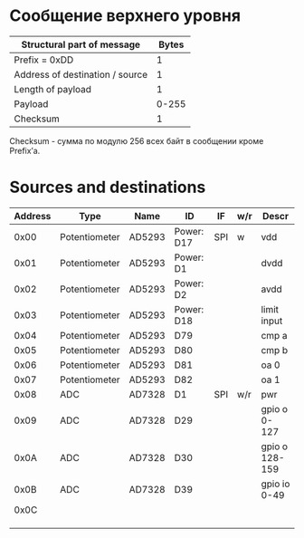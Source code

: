 # Сообщение верхнего уровня

  | Structural part of message       | Bytes |
  |----------------------------------|-------|
  | Prefix = 0xDD                    | 1     |
  | Address of destination / source  | 1     |
  | Length of payload                | 1     |
  | Payload                          | 0-255 | 
  | Checksum                         | 1     |

Checksum - сумма по модулю 256 всех байт в сообщении кроме Prefix’а.


# Sources and destinations

  | Address | Type          | Name   | ID         | IF   | w/r  | Descr          |
  |---------|---------------|--------|------------|------|------|----------------|
  | 0x00    | Potentiometer | AD5293 | Power: D17 | SPI  | w    | vdd            |
  | 0x01    | Potentiometer | AD5293 | Power: D1  |      |      | dvdd           |
  | 0x02    | Potentiometer | AD5293 | Power: D2  |      |      | avdd           |
  | 0x03    | Potentiometer | AD5293 | Power: D18 |      |      | limit input    |
  | 0x04    | Potentiometer | AD5293 | D79        |      |      | cmp a          |
  | 0x05    | Potentiometer | AD5293 | D80        |      |      | cmp b          |
  | 0x06    | Potentiometer | AD5293 | D81        |      |      | oa 0           |
  | 0x07    | Potentiometer | AD5293 | D82        |      |      | oa 1           |
  | 0x08    | ADC           | AD7328 | D1         | SPI  | w/r  | pwr            |
  | 0x09    | ADC           | AD7328 | D29        |      |      | gpio o 0-127   |
  | 0x0A    | ADC           | AD7328 | D30        |      |      | gpio o 128-159 |
  | 0x0B    | ADC           | AD7328 | D39        |      |      | gpio io 0-49   |
  | 0x0C    |               |        |            |      |      |                |
  |         |               |        |            |      |      |                |
  |         |               |        |            |      |      |                |
  |         |               |        |            |      |      |                |